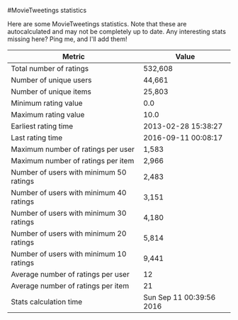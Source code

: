 #MovieTweetings statistics

Here are some MovieTweetings statistics. Note that these are autocalculated and may not be completely up to date. Any interesting stats missing here? Ping me, and I'll add them!

Metric | Value
--- | ---
Total number of ratings                 | 532,608
Number of unique users                  | 44,661
Number of unique items                  | 25,803
Minimum rating value                    | 0.0
Maximum rating value                    | 10.0
Earliest rating time                    | 2013-02-28 15:38:27
Last rating time                        | 2016-09-11 00:08:17
Maximum number of ratings per user      | 1,583
Maximum number of ratings per item      | 2,966
Number of users with minimum 50 ratings | 2,483
Number of users with minimum 40 ratings | 3,151
Number of users with minimum 30 ratings | 4,180
Number of users with minimum 20 ratings | 5,814
Number of users with minimum 10 ratings | 9,441
Average number of ratings per user      | 12
Average number of ratings per item      | 21
Stats calculation time                  | Sun Sep 11 00:39:56 2016

